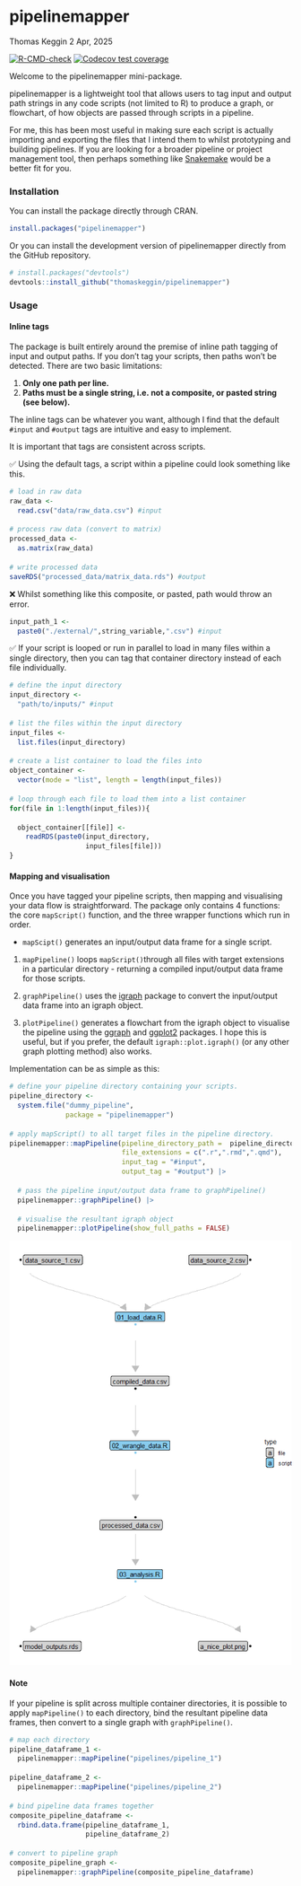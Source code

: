 # pipelinemapper

Thomas Keggin 2 Apr, 2025

<!-- badges: start -->

[![R-CMD-check](https://github.com/thomaskeggin/pipelinemapper/actions/workflows/R-CMD-check.yaml/badge.svg)](https://github.com/thomaskeggin/pipelinemapper/actions/workflows/R-CMD-check.yaml) [![Codecov test coverage](https://codecov.io/gh/thomaskeggin/pipelinemapper/graph/badge.svg)](https://app.codecov.io/gh/thomaskeggin/pipelinemapper)

<!-- badges: end -->

Welcome to the pipelinemapper mini-package.

pipelinemapper is a lightweight tool that allows users to tag input and output path strings in any code scripts (not limited to R) to produce a graph, or flowchart, of how objects are passed through scripts in a pipeline.

For me, this has been most useful in making sure each script is actually importing and exporting the files that I intend them to whilst prototyping and building pipelines. If you are looking for a broader pipeline or project management tool, then perhaps something like [Snakemake](https://snakemake.readthedocs.io/en/stable/) would be a better fit for you.

### Installation

You can install the package directly through CRAN.

``` r
install.packages("pipelinemapper")
```

Or you can install the development version of pipelinemapper directly from the GitHub repository.

``` r
# install.packages("devtools")
devtools::install_github("thomaskeggin/pipelinemapper")
```

### Usage

#### Inline tags

The package is built entirely around the premise of inline path tagging of input and output paths. If you don’t tag your scripts, then paths won’t be detected. There are two basic limitations:

1.  **Only one path per line.**
2.  **Paths must be a single string, i.e. not a composite, or pasted string (see below).**

The inline tags can be whatever you want, although I find that the default `#input` and `#output` tags are intuitive and easy to implement.

It is important that tags are consistent across scripts.

✅ Using the default tags, a script within a pipeline could look something like this.

``` r
# load in raw data
raw_data <-
  read.csv("data/raw_data.csv") #input

# process raw data (convert to matrix)
processed_data <-
  as.matrix(raw_data)

# write processed data
saveRDS("processed_data/matrix_data.rds") #output
```

❌ Whilst something like this composite, or pasted, path would throw an error.

``` r
input_path_1 <-
  paste0("./external/",string_variable,".csv") #input
```

✅ If your script is looped or run in parallel to load in many files within a single directory, then you can tag that container directory instead of each file individually.

``` r
# define the input directory
input_directory <-
  "path/to/inputs/" #input

# list the files within the input directory
input_files <-
  list.files(input_directory)

# create a list container to load the files into
object_container <-
  vector(mode = "list", length = length(input_files))

# loop through each file to load them into a list container
for(file in 1:length(input_files)){
  
  object_container[[file]] <-
    readRDS(paste0(input_directory,
                   input_files[file]))
}
```

#### Mapping and visualisation

Once you have tagged your pipeline scripts, then mapping and visualising your data flow is straightforward. The package only contains 4 functions: the core `mapScript()` function, and the three wrapper functions which run in order.

-   `mapScipt()` generates an input/output data frame for a single script.

1.  `mapPipeline()` loops `mapScript()`through all files with target extensions in a particular directory - returning a compiled input/output data frame for those scripts.

2.  `graphPipeline()` uses the [igraph](https://r.igraph.org/) package to convert the input/output data frame into an igraph object.

3.  `plotPipeline()` generates a flowchart from the igraph object to visualise the pipeline using the [ggraph](https://ggraph.data-imaginist.com/) and [ggplot2](https://ggplot2.tidyverse.org/) packages. I hope this is useful, but if you prefer, the default `igraph::plot.igraph()` (or any other graph plotting method) also works.

Implementation can be as simple as this:

``` r
# define your pipeline directory containing your scripts.
pipeline_directory <-
  system.file("dummy_pipeline",
              package = "pipelinemapper")

# apply mapScript() to all target files in the pipeline directory.
pipelinemapper::mapPipeline(pipeline_directory_path =  pipeline_directory,
                            file_extensions = c(".r",".rmd",".qmd"),
                            input_tag = "#input",
                            output_tag = "#output") |> 
  
  # pass the pipeline input/output data frame to graphPipeline()
  pipelinemapper::graphPipeline() |> 
  
  # visualise the resultant igraph object
  pipelinemapper::plotPipeline(show_full_paths = FALSE)
```

![](readme_files/figure-commonmark/unnamed-chunk-6-1.png)

#### Note

If your pipeline is split across multiple container directories, it is possible to apply `mapPipeline()` to each directory, bind the resultant pipeline data frames, then convert to a single graph with `graphPipeline()`.

``` r
# map each directory
pipeline_dataframe_1 <-
  pipelinemapper::mapPipeline("pipelines/pipeline_1")

pipeline_dataframe_2 <-
  pipelinemapper::mapPipeline("pipelines/pipeline_2")

# bind pipeline data frames together
composite_pipeline_dataframe <-
  rbind.data.frame(pipeline_dataframe_1,
                   pipeline_dataframe_2)

# convert to pipeline graph
composite_pipeline_graph <-
  pipelinemapper::graphPipeline(composite_pipeline_dataframe)
```
